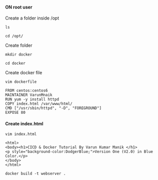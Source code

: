 #### ON root user
Create a folder inside /opt
```
ls
```
```
cd /opt/
```
Create folder
```
mkdir docker
```
```
cd docker
```
Create docker file
```
vim dockerfile
```
```
FROM centos:centos6
MAINTAINER VarunMnaik
RUN yum -y install httpd
COPY index.html /var/www/html/
CMD ["/usr/sbin/httpd", "-D", "FOREGROUND"]
EXPOSE 80
```
#### Create index.html
```
vim index.html
```
```
<html>
<body><h1>CICD & Docker Tutorial By Varun Kumar Manik </h1>
<p style="background-color:DodgerBlue;">Version One (V2.0) in Blue Color.</p>
</body>
</html>
```
```
docker build -t webserver .
```


